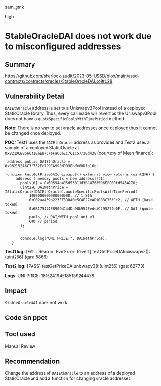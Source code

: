 sam_gmk

high

# StableOracleDAI does not work due to misconfigured addresses

## Summary
https://github.com/sherlock-audit/2023-05-USSD/blob/main/ussd-contracts/contracts/oracles/StableOracleDAI.sol#L28
## Vulnerability Detail
`DAIEthOracle` address is set to a Uniswapv3Pool instead of a deployed StaticOracle library. Thus, every call made will revert as the Uniswapv3Pool does not have a `quoteSpecificPoolsWithTimePeriod` method. 

**Note:** There is no way to set oracle addresses once deployed thus it cannot be changed once deployed.

**POC:**
Test1 uses the `DAIEthOracle` address as provided and Test2 uses a sample of a deployed StaticOracle at `0xB210CE856631EeEB767eFa666EC7C1C57738d438` (courtesy of Mean finance):
```solidity
 address public DAIEthOracle =  0x982152A6C7f732Ec7C9EA998dDD9Ebde00Dfa16e; 

function testGetPriceDAIuniswapv3() external view returns (uint256) {
     address[] memory pools = new address[](1);
       pools[0] = 0x60594a405d53811d3BC4766596EFD80fd545A270;
       uint256 DAIWethPrice = IStaticOracle(DAIEthOracle).quoteSpecificPoolsWithTimePeriod(
           1000000000000000000, // 1 Eth
           0xC02aaA39b223FE8D0A0e5C4F27eAD9083C756Cc2, // WETH (base token)
           0x6B175474E89094C44Da98b954EedeAC495271d0F, // DAI (quote token)
           pools, // DAI/WETH pool uni v3
           600 // period
       );


       console.log("UNI PRICE:", DAIWethPrice);
   }

``` 

**Test1 log:**
[FAIL. Reason: EvmError: Revert] testGetPriceDAIuniswapv3():(uint256) (gas: 5866)
 
**Test2 log:**
[PASS] testGetPriceDAIuniswapv3():(uint256) (gas: 62773)

**Logs:**
  UNI PRICE: 1816241945185159244478

## Impact
`StableOracleDAI` does not work.
## Code Snippet

## Tool used

Manual Review

## Recommendation
Change the address of `DAIEthOracle` to an address of a deployed StaticOracle and add a function for changing oracle addresses.